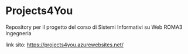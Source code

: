 # Projects4You
Repository per il progetto del corso di Sistemi Informativi su Web ROMA3 Ingegneria


link sito: https://projects4you.azurewebsites.net/
